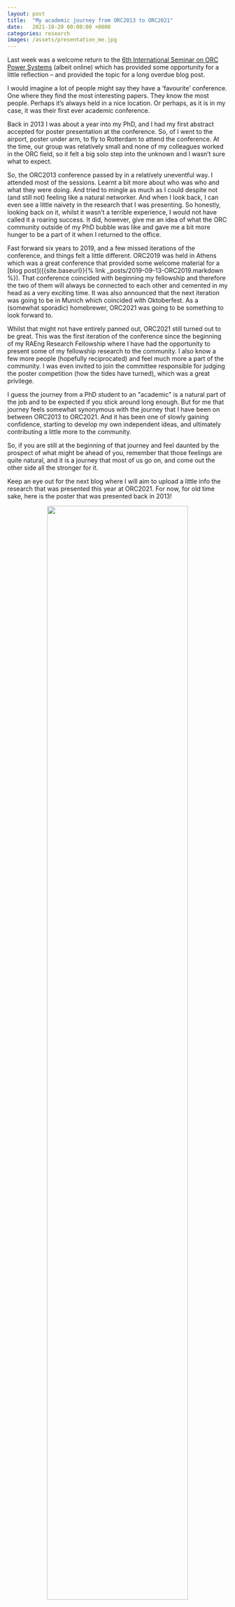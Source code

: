 ```yaml
---
layout: post
title:  "My academic journey from ORC2013 to ORC2021"
date:   2021-10-20 00:00:00 +0000
categories: research
images: /assets/presentation_me.jpg
---
```

Last week was a welcome return to the [6th International Seminar on ORC Power Systems](https://www.orc2021.com/) (albeit online) which has provided some opportunity for a little reflection – and provided the topic for a long overdue blog post.

I would imagine a lot of people might say they have a ‘favourite’ conference. One where they find the most interesting papers. They know the most people. Perhaps it’s always held in a nice location. Or perhaps, as it is in my case, it was their first ever academic conference.

Back in 2013 I was about a year into my PhD, and I had my first abstract accepted for poster presentation at the conference. So, of I went to the airport, poster under arm, to fly to Rotterdam to attend the conference. At the time, our group was relatively small and none of my colleagues worked in the ORC field, so it felt a big solo step into the unknown and I wasn’t sure what to expect.

So, the ORC2013 conference passed by in a relatively uneventful way. I attended most of the sessions. Learnt a bit more about who was who and what they were doing. And tried to mingle as much as I could despite not (and still not) feeling like a natural networker. And when I look back, I can even see a little naivety in the research that I was presenting. So honestly, looking back on it, whilst it wasn’t a terrible experience, I would not have called it a roaring success. It did, however, give me an idea of what the ORC community outside of my PhD bubble was like and gave me a bit more hunger to be a part of it when I returned to the office.

Fast forward six years to 2019, and a few missed iterations of the conference, and things felt a little different. ORC2019 was held in Athens which was a great conference that provided some welcome material for a [blog post]({{site.baseurl}}{% link _posts/2019-09-13-ORC2019.markdown %}). That conference coincided with beginning my fellowship and therefore the two of them will always be connected to each other and cemented in my head as a very exciting time. It was also announced that the next iteration was going to be in Munich which coincided with Oktoberfest. As a (somewhat sporadic) homebrewer, ORC2021 was going to be something to look forward to.

Whilst that might not have entirely panned out, ORC2021 still turned out to be great. This was the first iteration of the conference since the beginning of my RAEng Research Fellowship where I have had the opportunity to present some of my fellowship research to the community. I also know a few more people (hopefully reciprocated) and feel much more a part of the community. I was even invited to join the committee responsible for judging the poster competition (how the tides have turned), which was a great privilege.

I guess the journey from a PhD student to an "academic" is a natural part of the job and to be expected if you stick around long enough. But for me that journey feels somewhat synonymous with the journey that I have been on between ORC2013 to ORC2021. And it has been one of slowly gaining confidence, starting to develop my own independent ideas, and ultimately contributing a little more to the community.

So, if you are still at the beginning of that journey and feel daunted by the prospect of what might be ahead of you, remember that those feelings are quite natural, and it is a journey that most of us go on, and come out the other side all the stronger for it.

Keep an eye out for the next blog where I will aim to upload a little info the research that was presented this year at ORC2021. For now, for old time sake, here is the poster that was presented back in 2013!



<p></p>
<div style="text-align:center">
<img src="/assets/ORC2013-poster.png" width="80%">
</div>
<p></p>